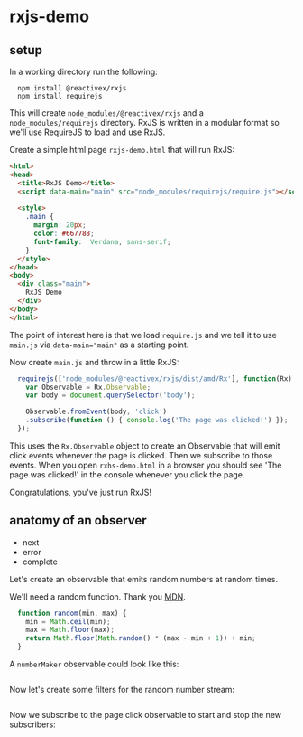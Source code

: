 # rxjs-demo

## setup

In a working directory run the following:
```code
  npm install @reactivex/rxjs
  npm install requirejs
```

This will create `node_modules/@reactivex/rxjs` and a `node_modules/requirejs` directory.  RxJS is written in a modular format so we'll use RequireJS to load and use RxJS.

Create a simple html page `rxjs-demo.html` that will run RxJS:
```html
<html>
<head>
  <title>RxJS Demo</title>
  <script data-main="main" src="node_modules/requirejs/require.js"></script>
  
  <style>
    .main {
      margin: 20px;
      color: #667788;
      font-family:  Verdana, sans-serif;
    }
  </style>
</head>
<body>
  <div class="main">
    RxJS Demo
  </div>
</body>
</html>
```

The point of interest here is that we load `require.js` and we tell it to use `main.js` via `data-main="main"` as a starting point.

Now create `main.js` and throw in a little RxJS:
```javascript
  requirejs(['node_modules/@reactivex/rxjs/dist/amd/Rx'], function(Rx) {
    var Observable = Rx.Observable;
    var body = document.querySelector('body');

    Observable.fromEvent(body, 'click')
    .subscribe(function () { console.log('The page was clicked!') });
  });
```

This uses the `Rx.Observable` object to create an Observable that will emit click events whenever the page is clicked.  Then we subscribe to those events.  When you open `rxhs-demo.html` in a browser you should see 'The page was clicked!' in the console whenever you click the page.

Congratulations, you've just run RxJS!

## anatomy of an observer

- next
- error
- complete

Let's create an observable that emits random numbers at random times.

We'll need a random function. Thank you [MDN](https://developer.mozilla.org/en-US/docs/Web/JavaScript/Reference/Global_Objects/Math/random).
```javascript
  function random(min, max) {
    min = Math.ceil(min);
    max = Math.floor(max);
    return Math.floor(Math.random() * (max - min + 1)) + min;
  }
```

A `numberMaker` observable could look like this:
```javascript
```

Now let's create some filters for the random number stream:
```javascript

```

Now we subscribe to the page click observable to start and stop the new subscribers:
```javascript

```
